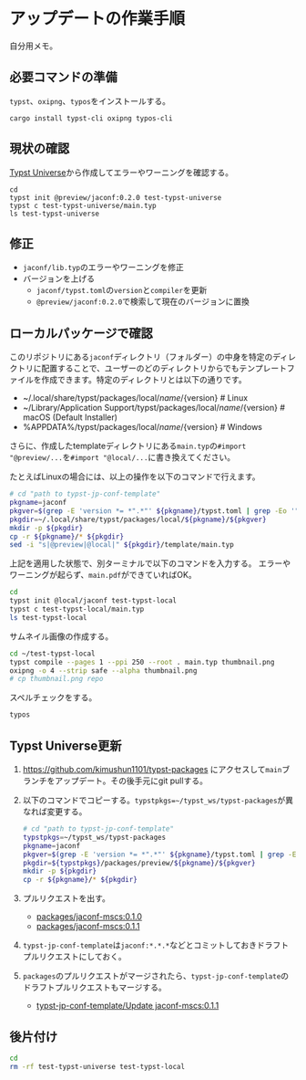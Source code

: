 # アップデートの作業手順

自分用メモ。

## 必要コマンドの準備

`typst`、`oxipng`、`typos`をインストールする。

```
cargo install typst-cli oxipng typos-cli
```

## 現状の確認

[Typst Universe](https://typst.app/universe/package/jaconf)から作成してエラーやワーニングを確認する。

```
cd
typst init @preview/jaconf:0.2.0 test-typst-universe
typst c test-typst-universe/main.typ
ls test-typst-universe
```

## 修正

- `jaconf/lib.typ`のエラーやワーニングを修正
- バージョンを上げる
  - `jaconf/typst.toml`の`version`と`compiler`を更新
  - `@preview/jaconf:0.2.0`で検索して現在のバージョンに置換

## ローカルパッケージで確認

このリポジトリにある`jaconf`ディレクトリ（フォルダー）の中身を特定のディレクトリに配置することで、ユーザーのどのディレクトリからでもテンプレートファイルを作成できます。特定のディレクトリとは以下の通りです。

- ~/.local/share/typst/packages/local/${name}/${version} # Linux
- ~/Library/Application Support/typst/packages/local/${name}/${version} # macOS (Default Installer)
- %APPDATA%/typst/packages/local/${name}/${version} # Windows

さらに、作成したtemplateディレクトリにある`main.typ`の`#import "@preview/...`を`#import "@local/...`に書き換えてください。

たとえばLinuxの場合には、以上の操作を以下のコマンドで行えます。

```sh
# cd "path to typst-jp-conf-template"
pkgname=jaconf
pkgver=$(grep -E 'version *= *".*"' ${pkgname}/typst.toml | grep -Eo '".*"' | tr -d '"')
pkgdir=~/.local/share/typst/packages/local/${pkgname}/${pkgver}
mkdir -p ${pkgdir}
cp -r ${pkgname}/* ${pkgdir}
sed -i "s|@preview|@local|" ${pkgdir}/template/main.typ
```

上記を適用した状態で、別ターミナルで以下のコマンドを入力する。
エラーやワーニングが起らず、`main.pdf`ができていればOK。

```sh
cd
typst init @local/jaconf test-typst-local
typst c test-typst-local/main.typ
ls test-typst-local
```

サムネイル画像の作成する。

```sh
cd ~/test-typst-local
typst compile --pages 1 --ppi 250 --root . main.typ thumbnail.png
oxipng -o 4 --strip safe --alpha thumbnail.png
# cp thumbnail.png repo
```

スペルチェックをする。

```sh
typos
```

## Typst Universe更新

1. https://github.com/kimushun1101/typst-packages にアクセスして`main`ブランチをアップデート。その後手元にgit pullする。
2. 以下のコマンドでコピーする。`typstpkgs=~/typst_ws/typst-packages`が異なれば変更する。

    ```sh
    # cd "path to typst-jp-conf-template"
    typstpkgs=~/typst_ws/typst-packages
    pkgname=jaconf
    pkgver=$(grep -E 'version *= *".*"' ${pkgname}/typst.toml | grep -Eo '".*"' | tr -d '"')
    pkgdir=${typstpkgs}/packages/preview/${pkgname}/${pkgver}
    mkdir -p ${pkgdir}
    cp -r ${pkgname}/* ${pkgdir}
    ```

3. プルリクエストを出す。
    - [packages/jaconf-mscs:0.1.0](https://github.com/typst/packages/pull/1559)
    - [packages/jaconf-mscs:0.1.1](https://github.com/typst/packages/pull/2287)
4. `typst-jp-conf-template`は`jaconf:*.*.*`などとコミットしておきドラフトプルリクエストにしておく。
5. `packages`のプルリクエストがマージされたら、`typst-jp-conf-template`のドラフトプルリクエストもマージする。
    - [typst-jp-conf-template/Update jaconf-mscs:0.1.1](https://github.com/kimushun1101/typst-jp-conf-template/pull/18)

## 後片付け

```sh
cd
rm -rf test-typst-universe test-typst-local
```
